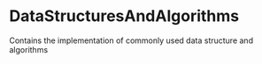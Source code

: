 # DataStructuresAndAlgorithms
Contains the implementation of commonly used data structure and algorithms
